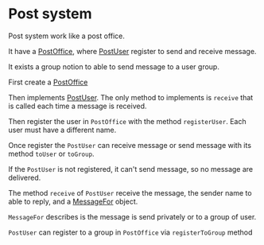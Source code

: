 # Post system

Post system work like a post office.

It have a [PostOffice](../main/java/fr/jhelp/tasks/post/PostOffice.kt),
where [PostUser](../main/java/fr/jhelp/tasks/post/PostUser.kt) register
to send and receive message.

It exists a group notion to able to send message to a user group.

First create a [PostOffice](../main/java/fr/jhelp/tasks/post/PostOffice.kt)

Then implements [PostUser](../main/java/fr/jhelp/tasks/post/PostUser.kt).
The only method to implements is `receive` that is called each time a message
is received.

Then register the user in `PostOffice` with the method `registerUser`.
Each user must have a different name.

Once register the `PostUser` can receive message or send message with its method
`toUser` or `toGroup`.

If the `PostUser` is not registered, it can't send message, so no message are delivered.

The method `receive` of `PostUser` receive the message,
the sender name to able to reply, and a [MessageFor](../main/java/fr/jhelp/tasks/post/MessageFor.kt)
object.

`MessageFor` describes is the message is send privately or to a group of user.

`PostUser` can register to a group in `PostOffice` via `registerToGroup` method

